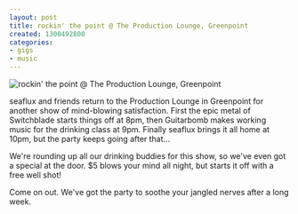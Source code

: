 ```yaml
---
layout: post
title: rockin' the point @ The Production Lounge, Greenpoint
created: 1300492800
categories: 
- gigs
- music
---
```

![rockin' the point @ The Production Lounge, Greenpoint](http://files.bubblehouse.org.s3.amazonaws.com/flyers/2011-03-18_flyer_pony-ma_lowres.jpg)

<p>seaflux and friends return to the Production Lounge in Greenpoint for another show of mind-blowing satisfaction. First the epic metal of Switchblade starts things off at 8pm, then Guitarbomb makes working music for the drinking class at 9pm. Finally seaflux brings it all home at 10pm, but the party keeps going after that...</p>
<p>We're rounding up all our drinking buddies for this show, so we've even got a special at the door. $5 blows your mind all night, but starts it off with a free well shot!</p>
<p>Come on out. We've got the party to soothe your jangled nerves after a long week.</p>
